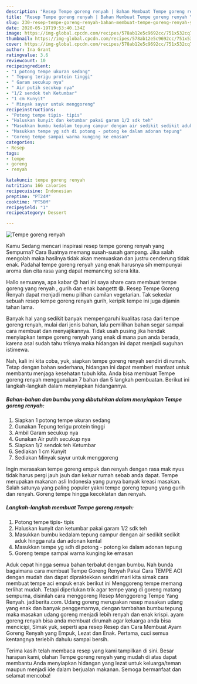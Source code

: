 ```yaml
---
description: "Resep Tempe goreng renyah | Bahan Membuat Tempe goreng renyah Yang Sempurna"
title: "Resep Tempe goreng renyah | Bahan Membuat Tempe goreng renyah Yang Sempurna"
slug: 230-resep-tempe-goreng-renyah-bahan-membuat-tempe-goreng-renyah-yang-sempurna
date: 2020-05-19T19:53:40.134Z
image: https://img-global.cpcdn.com/recipes/578ab12e5c9692cc/751x532cq70/tempe-goreng-renyah-foto-resep-utama.jpg
thumbnail: https://img-global.cpcdn.com/recipes/578ab12e5c9692cc/751x532cq70/tempe-goreng-renyah-foto-resep-utama.jpg
cover: https://img-global.cpcdn.com/recipes/578ab12e5c9692cc/751x532cq70/tempe-goreng-renyah-foto-resep-utama.jpg
author: Ina Grant
ratingvalue: 3.6
reviewcount: 10
recipeingredient:
- "1 potong tempe ukuran sedang"
- " Tepung terigu protein tinggi"
- " Garam secukup nya"
- " Air putih secukup nya"
- "1/2 sendok teh Ketumbar"
- "1 cm Kunyit"
- " Minyak sayur untuk menggoreng"
recipeinstructions:
- "Potong tempe tipis- tipis"
- "Haluskan kunyit dan ketumbar pakai garam 1/2 sdk teh"
- "Masukkan bumbu kedalam tepung campur dengan air sedikit sedikit aduk hingga rata dan adonan kental"
- "Masukkan tempe yg sdh di potong - potong ke dalam adonan tepung"
- "Goreng tempe sampai warna kunging ke emasan"
categories:
- Resep
tags:
- tempe
- goreng
- renyah

katakunci: tempe goreng renyah 
nutrition: 166 calories
recipecuisine: Indonesian
preptime: "PT24M"
cooktime: "PT50M"
recipeyield: "1"
recipecategory: Dessert

---
```



![Tempe goreng renyah](https://img-global.cpcdn.com/recipes/578ab12e5c9692cc/751x532cq70/tempe-goreng-renyah-foto-resep-utama.jpg)

Kamu Sedang mencari inspirasi resep tempe goreng renyah yang Sempurna? Cara Buatnya memang susah-susah gampang. Jika salah mengolah maka hasilnya tidak akan memuaskan dan justru cenderung tidak enak. Padahal tempe goreng renyah yang enak harusnya sih mempunyai aroma dan cita rasa yang dapat memancing selera kita.

Hallo semuanya, apa kabar 😊 hari ini saya share cara membuat tempe goreng yang renyah , gurih dan enak bangettt 😁. Resep Tempe Goreng Renyah dapat menjadi menu pilihan camilan vegetarian. Tak sekedar sebuah resep tempe goreng renyah gurih, keripik tempe ini juga dijamin tahan lama.

Banyak hal yang sedikit banyak mempengaruhi kualitas rasa dari tempe goreng renyah, mulai dari jenis bahan, lalu pemilihan bahan segar sampai cara membuat dan menyajikannya. Tidak usah pusing jika hendak menyiapkan tempe goreng renyah yang enak di mana pun anda berada, karena asal sudah tahu triknya maka hidangan ini dapat menjadi suguhan istimewa.


Nah, kali ini kita coba, yuk, siapkan tempe goreng renyah sendiri di rumah. Tetap dengan bahan sederhana, hidangan ini dapat memberi manfaat untuk membantu menjaga kesehatan tubuh kita. Anda bisa membuat Tempe goreng renyah menggunakan 7 bahan dan 5 langkah pembuatan. Berikut ini langkah-langkah dalam menyiapkan hidangannya.

<!--inarticleads1-->

##### Bahan-bahan dan bumbu yang dibutuhkan dalam menyiapkan Tempe goreng renyah:

1. Siapkan 1 potong tempe ukuran sedang
1. Gunakan  Tepung terigu protein tinggi
1. Ambil  Garam secukup nya
1. Gunakan  Air putih secukup nya
1. Siapkan 1/2 sendok teh Ketumbar
1. Sediakan 1 cm Kunyit
1. Sediakan  Minyak sayur untuk menggoreng


Ingin merasakan tempe goreng empuk dan renyah dengan rasa mak nyus tidak harus pergi jauh jauh dan keluar rumah sebab anda dapat. Tempe merupakan makanan asli Indonesia yang punya banyak kreasi masakan. Salah satunya yang paling populer yakni tempe goreng tepung yang gurih dan renyah. Goreng tempe hingga kecoklatan dan renyah. 

<!--inarticleads2-->

##### Langkah-langkah membuat Tempe goreng renyah:

1. Potong tempe tipis- tipis
1. Haluskan kunyit dan ketumbar pakai garam 1/2 sdk teh
1. Masukkan bumbu kedalam tepung campur dengan air sedikit sedikit aduk hingga rata dan adonan kental
1. Masukkan tempe yg sdh di potong - potong ke dalam adonan tepung
1. Goreng tempe sampai warna kunging ke emasan


Aduk cepat hingga semua bahan terbalut dengan bumbu. Nah bunda bagaimana cara membuat Tempe Goreng Renyah Pakai Cara TEMPE ACI dengan mudah dan dapat dipraktekkan sendiri mari kita simak cara membuat tempe aci empuk enak berikut ini  Menggoreng tempe memang terlihat mudah. Tetapi diperlukan trik agar tempe yang di goreng matang sempurna, disinilah cara menggoreng Resep Menggoreng Tempe Yang Renyah. jadiberita.com. Udang goreng merupakan resep masakan udang yang enak dan banyak penggemarnya, dengan tambahan bumbu tepung maka masakan udang goreng menjadi lebih renyah dan enak krispi. ayam goreng renyah bisa anda membuat dirumah agar keluarga anda bisa mencicipi, Simak yuk, seperti apa resep Resep dan Cara Membuat Ayam Goreng Renyah yang Empuk, Lezat dan Enak. Pertama, cuci semua kentangnya terlebih dahulu sampai bersih. 

Terima kasih telah membaca resep yang kami tampilkan di sini. Besar harapan kami, olahan Tempe goreng renyah yang mudah di atas dapat membantu Anda menyiapkan hidangan yang lezat untuk keluarga/teman maupun menjadi ide dalam berjualan makanan. Semoga bermanfaat dan selamat mencoba!
